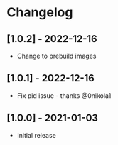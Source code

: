 # Changelog

## [1.0.2] - 2022-12-16

- Change to prebuild images

## [1.0.1] - 2022-12-16

- Fix pid issue - thanks @0nikola1

## [1.0.0] - 2021-01-03

- Initial release
